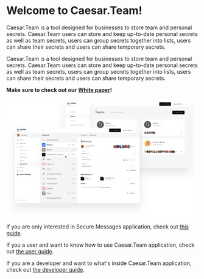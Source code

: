 # Welcome to Caesar.Team!

Caesar.Team is a tool designed for businesses to store team and personal secrets. Caesar.Team users can store and keep up-to-date personal secrets as well as team secrets, users can group secrets together into lists, users can share their secrets and users can share temporary secrets.

Caesar.Team is a tool designed for businesses to store team and personal secrets. Caesar.Team users can store and keep up-to-date personal secrets as well as team secrets, users can group secrets together into lists, users can share their secrets and users can share temporary secrets.


  
**Make sure to check out our** [**White paper**](https://github.com/caesar-team/docs/blob/master/wp.md)**!**

![](.gitbook/assets/image%20%2860%29.png)

If you are only interested in Secure Messages application, check out [this guide](https://github.com/caesar-team/docs/blob/master/user_docs/secure_messages.md#secure-messages).

If you a user and want to know how to use Caesar.Team application, check out [the user guide](https://github.com/caesar-team/docs/tree/master/user_docs). 

If you are a developer and want to what's inside Caesar.Team application, check out [the developer guide](https://github.com/caesar-team/docs/tree/master/dev_docs#developer-documentation).

